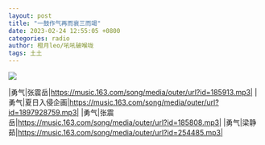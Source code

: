 ```yaml
---
layout: post
title: "一鼓作气再而衰三而竭"
date: 2023-02-24 12:55:05 +0800
categories: radio
author: 橙月leo/吼吼破喉咙
tags: 土土
---
```

![]({{site.baseurl}}/images/cover_20230224.jpg)

|勇气|张震岳|https://music.163.com/song/media/outer/url?id=185913.mp3|
|勇气|夏日入侵企画|https://music.163.com/song/media/outer/url?id=1897928759.mp3|
|勇气|张震岳|https://music.163.com/song/media/outer/url?id=185808.mp3|
|勇气|梁静茹|https://music.163.com/song/media/outer/url?id=254485.mp3|

